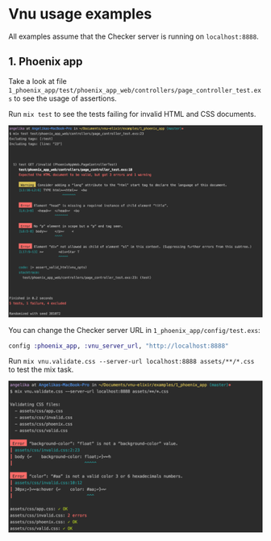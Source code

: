 # Vnu usage examples

All examples assume that the Checker server is running on `localhost:8888`.

## 1. Phoenix app

Take a look at file `1_phoenix_app/test/phoenix_app_web/controllers/page_controller_test.exs` to see the usage of assertions.

Run `mix test` to see the tests failing for invalid HTML and CSS documents.

![](1_phoenix_app_failing_test.png)

You can change the Checker server URL in `1_phoenix_app/config/test.exs`:
   
   ```elixir
   config :phoenix_app, :vnu_server_url, "http://localhost:8888"
   ```

Run `mix vnu.validate.css --server-url localhost:8888 assets/**/*.css` to test the mix task.

![](1_phoenix_app_failing_mix_task.png)
